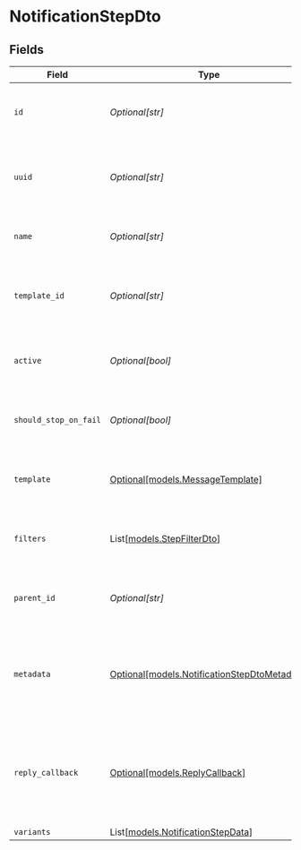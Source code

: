 # NotificationStepDto


## Fields

| Field                                                                                    | Type                                                                                     | Required                                                                                 | Description                                                                              |
| ---------------------------------------------------------------------------------------- | ---------------------------------------------------------------------------------------- | ---------------------------------------------------------------------------------------- | ---------------------------------------------------------------------------------------- |
| `id`                                                                                     | *Optional[str]*                                                                          | :heavy_minus_sign:                                                                       | Unique identifier for the notification step.                                             |
| `uuid`                                                                                   | *Optional[str]*                                                                          | :heavy_minus_sign:                                                                       | Universally unique identifier for the notification step.                                 |
| `name`                                                                                   | *Optional[str]*                                                                          | :heavy_minus_sign:                                                                       | Name of the notification step.                                                           |
| `template_id`                                                                            | *Optional[str]*                                                                          | :heavy_minus_sign:                                                                       | ID of the template associated with this notification step.                               |
| `active`                                                                                 | *Optional[bool]*                                                                         | :heavy_minus_sign:                                                                       | Indicates whether the notification step is active.                                       |
| `should_stop_on_fail`                                                                    | *Optional[bool]*                                                                         | :heavy_minus_sign:                                                                       | Determines if the process should stop on failure.                                        |
| `template`                                                                               | [Optional[models.MessageTemplate]](../models/messagetemplate.md)                         | :heavy_minus_sign:                                                                       | Message template used in this notification step.                                         |
| `filters`                                                                                | List[[models.StepFilterDto](../models/stepfilterdto.md)]                                 | :heavy_minus_sign:                                                                       | Filters applied to this notification step.                                               |
| `parent_id`                                                                              | *Optional[str]*                                                                          | :heavy_minus_sign:                                                                       | ID of the parent notification step, if applicable.                                       |
| `metadata`                                                                               | [Optional[models.NotificationStepDtoMetadata]](../models/notificationstepdtometadata.md) | :heavy_minus_sign:                                                                       | Metadata associated with the workflow step. Can vary based on the type of step.          |
| `reply_callback`                                                                         | [Optional[models.ReplyCallback]](../models/replycallback.md)                             | :heavy_minus_sign:                                                                       | Callback information for replies, including whether it is active and the callback URL.   |
| `variants`                                                                               | List[[models.NotificationStepData](../models/notificationstepdata.md)]                   | :heavy_minus_sign:                                                                       | N/A                                                                                      |